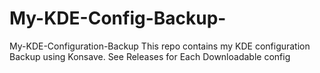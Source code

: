 # My-KDE-Config-Backup-
My-KDE-Configuration-Backup This repo contains my KDE configuration Backup using Konsave.  See Releases for Each Downloadable config
